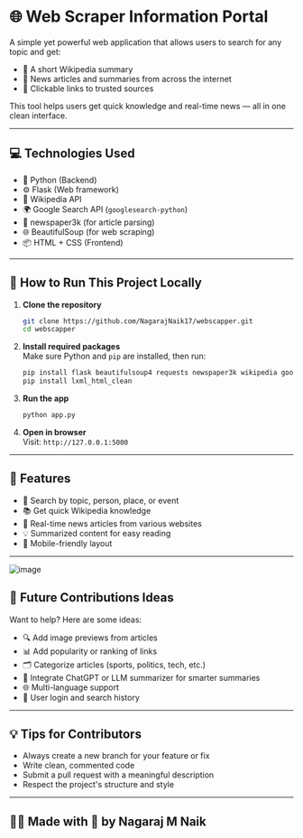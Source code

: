 
# 🌐 Web Scraper Information Portal

A simple yet powerful web application that allows users to search for any topic and get:

- 📝 A short Wikipedia summary  
- 📰 News articles and summaries from across the internet  
- 🔗 Clickable links to trusted sources  

This tool helps users get quick knowledge and real-time news — all in one clean interface.

---

## 💻 Technologies Used

- 🐍 Python (Backend)
- ⚙️ Flask (Web framework)
- 🧠 Wikipedia API
- 🌍 Google Search API (`googlesearch-python`)
- 📰 newspaper3k (for article parsing)
- 🌐 BeautifulSoup (for web scraping)
- 📦 HTML + CSS (Frontend)

---

## 🚀 How to Run This Project Locally

1. **Clone the repository**  
   ```bash
   git clone https://github.com/NagarajNaik17/webscapper.git
   cd webscapper
   ```

2. **Install required packages**  
   Make sure Python and `pip` are installed, then run:
   ```bash
   pip install flask beautifulsoup4 requests newspaper3k wikipedia googlesearch-python
   pip install lxml_html_clean
   ```

3. **Run the app**  
   ```bash
   python app.py
   ```

4. **Open in browser**  
   Visit: `http://127.0.0.1:5000`

---

## 📌 Features

- 🔎 Search by topic, person, place, or event  
- 📚 Get quick Wikipedia knowledge  
- 📰 Real-time news articles from various websites  
- 💡 Summarized content for easy reading  
- 📱 Mobile-friendly layout  

---

![image](https://github.com/user-attachments/assets/91b45298-057d-436e-9862-c275b7223a03)


## 🌱 Future Contributions Ideas

Want to help? Here are some ideas:

- 🔍 Add image previews from articles  
- 📊 Add popularity or ranking of links  
- 🗂️ Categorize articles (sports, politics, tech, etc.)  
- 🧠 Integrate ChatGPT or LLM summarizer for smarter summaries  
- 🌐 Multi-language support  
- 🔐 User login and search history

---

## 💡 Tips for Contributors

- Always create a new branch for your feature or fix
- Write clean, commented code
- Submit a pull request with a meaningful description
- Respect the project's structure and style

---

## 🧑‍💻 Made with 💙 by Nagaraj M Naik  
